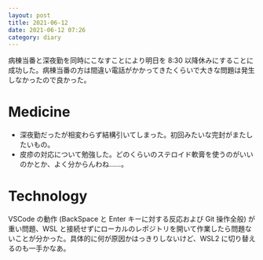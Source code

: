 ```yaml
---
layout: post
title: 2021-06-12
date: 2021-06-12 07:26
category: diary
---
```


病棟当番と深夜勤を同時にこなすことにより明日を 8:30 以降休みにすることに成功した。病棟当番の方は間違い電話がかかってきたくらいで大きな問題は発生しなかったので良かった。

# Medicine
- 深夜勤だったが相変わらず結構引いてしまった。初回みたいな完封がまたしたいもの。
- 皮疹の対応について勉強した。どのくらいのステロイド軟膏を使うのがいいのかとか、よく分からんわね……。

# Technology
VSCode の動作 (BackSpace と Enter キーに対する反応および Git 操作全般) が重い問題、WSL と接続せずにローカルのレポジトリを開いて作業したら問題ないことが分かった。具体的に何が原因かはっきりしないけど、WSL2 に切り替えるのも一手かなあ。